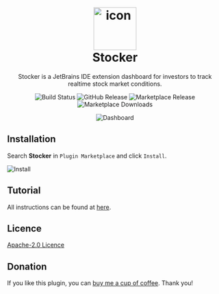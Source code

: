 <h1 align="center">
<img src="https://raw.githubusercontent.com/WhiteVermouth/intellij-investor-dashboard/master/screenshots/Logo.png" width="100" alt="icon"><br>
Stocker
</h1>

<p align="center">
Stocker is a JetBrains IDE extension dashboard for investors to track realtime stock market conditions.
</p>
<p align="center">
<img src="https://dev.azure.com/mvriddle/Stocker/_apis/build/status/WhiteVermouth.intellij-investor-dashboard?branchName=master" alt="Build Status" />
<img src="https://img.shields.io/github/v/release/WhiteVermouth/intellij-investor-dashboard" alt="GitHub Release" />
<img src="https://img.shields.io/jetbrains/plugin/v/com.vermouthx.intellij-investor-dashboard" alt="Marketplace Release" />
<img src="https://img.shields.io/jetbrains/plugin/d/com.vermouthx.intellij-investor-dashboard" alt="Marketplace Downloads" />
</p>
<p align="center">
<img src="https://raw.githubusercontent.com/WhiteVermouth/intellij-investor-dashboard/master/screenshots/Dashboard.png" alt="Dashboard"/>
</p>

## Installation

Search **Stocker** in `Plugin Marketplace` and click `Install`.

![Install](https://raw.githubusercontent.com/WhiteVermouth/intellij-investor-dashboard/master/screenshots/Install.png)

## Tutorial

All instructions can be found at [here](https://nszihan.com/2021/04/11/stocker).

## Licence

[Apache-2.0 Licence](https://raw.githubusercontent.com/WhiteVermouth/intellij-investor-dashboard/master/LICENSE)

## Donation

If you like this plugin, you can [buy me a cup of coffee](https://www.buymeacoffee.com/nszihan). Thank you!
